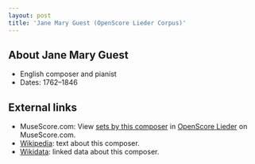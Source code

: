 ```yaml
---
layout: post
title: 'Jane Mary Guest (OpenScore Lieder Corpus)'
---
```


## About Jane Mary Guest

- English composer and pianist
- Dates: 1762–1846

## External links

- MuseScore.com: View [sets by this composer] in [OpenScore Lieder] on MuseScore.com.
- [Wikipedia]: text about this composer.
- [Wikidata]: linked data about this composer.

[Wikipedia]: https://en.wikipedia.org/wiki/Jane_Mary_Guest
[Wikidata]: https://www.wikidata.org/wiki/Q6152538
[sets by this composer]: https://musescore.com/openscore-lieder-corpus/sets?order=title&text=Guest,+Jane
[OpenScore Lieder]: https://musescore.com/openscore-lieder-corpus

